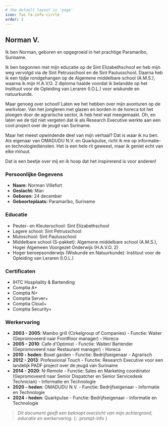 ```yaml
---
# the default layout is 'page'
icon: fas fa-info-circle
order: 3
---
```


## Norman V.

Ik ben Norman, geboren en opgegroeid in het prachtige Paramaribo, Suriname.

Ik ben begonnen met mijn educatie op de Sint Elizabethschool en heb mijn weg vervolgd via de Sint Petrusschool en de Sint Paulusschool. Daarna heb ik een tijdje rondgehangen op de Algemene middelbare school (A.M.S.), waarna ik mijn H.A.V.O. 2 diploma haalde voordat ik belandde op het Instituut voor de Opleiding van Leraren (I.O.L.) voor wiskunde en natuurkunde.

Maar genoeg over school! Laten we het hebben over mijn avonturen op de werkvloer. Van het jongleren met glazen en borden in de horeca tot het ploegen door de agrarische sector, ik heb heel wat meegemaakt. Oh, en laten we de tijd niet vergeten dat ik als Research Executive werkte aan een cool project over de jeugd van Suriname.

Maar het meest opwindende deel van mijn verhaal? Dat is waar ik nu ben. Als eigenaar van OMADUDU N.V. en Quarkpulse, richt ik me op informatie- en technologiediensten. Het is een hele rit geweest, maar ik geniet echt van elke minuut.

Dat is een beetje over mij en ik hoop dat het inspirerend is voor anderen!

### Persoonlijke Gegevens
- **Naam:** Norman Villefort
- **Geslacht:** Man
- **Geboren:** 24 december
- **Geboorteplaats:** Paramaribo, Suriname

### Educatie
- Peuter- en Kleuterschool: Sint Elizabethschool
- Lagere school: Sint Petrusschool
- Muloschool: Sint Paulusschool
- Middelbare school (S-pakket): Algemene middelbare school (A.M.S.), Hoger Algemeen Voorgezet Onderwijs (H.A.V.O. 2)
- Hoger beroepsonderwijs (Wiskunde en Natuurkunde): Instituut voor de Opleiding van Leraren (I.O.L.)

### Certificaten
- IHTC Hospitality & Bartending
- Comptia A+
- Comptia N+
- Comptia Server+
- Comptia Cloud+
- Comptia Security+

### Werkervaring
- **2003 - 2005**: Mambo grill (Cirkelgroup of Companies) - Functie: Waiter (Gepromoveerd naar Frontfloor manager) - Horeca
- **2005 - 2010**: Cafe d'Optimist - Functie: Waiter/ Bartender (Gepromoveerd naar Restaurant manager) - Horeca
- **2010 - heden**: Boxel garden - Functie: Bedrijfseigenaar - Agrarisch
- **2012 - 2013**: Professional Touch - Functie: Research Executive voor een landelijk PADF project over de jeugd van Suriname
- **2014 - 2020**: N-Remote - Functie: Sales en Marketing coordinator (Gepromoveerd naar Senior Dispatcher en Senior Servicedesk Technician) - Informatie en Technologie
- **2020 - heden**: OMADUDU N.V. - Functie: Bedrijfseigenaar - Informatie en Technologie
- **2024 - heden**: Quarkpulse - Functie: Bedrijfseigenaar - Informatie en Technologie

> *Dit document geeft een beknopt overzicht van mijn achtergrond, educatie en werkervaring.*
{: .prompt-info }

